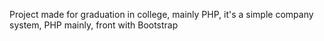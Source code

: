 Project made for graduation in college, mainly PHP, it's a simple company system, PHP mainly, front with Bootstrap
